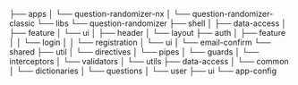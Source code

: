 ├──	apps
│   └──	 question-randomizer-nx
│   └──	 question-randomizer-classic
└──	libs
	└──	question-randomizer
		├──	shell
		│	├──	data-access
		│	├──	feature
		│	└──	ui
		│		├──	header
		│		└──	layout
		├──	auth
		│	├──	feature
		│	│	└──	login
		│	│	└──	registration
		│	└──	ui
		│		└──	email-confirm
		└──	shared
			├──	util
			│	└──	directives
			│	└──	pipes
			│	└──	guards
			│	└──	interceptors
			│	└──	validators
			│	└──	utils
			├──	data-access
			│	└──	common
			│	└──	dictionaries
			│	└──	questions
			│	└──	user
			├──	ui
			└──	app-config